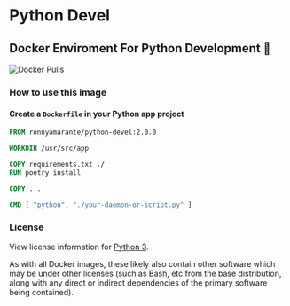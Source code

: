 # Python Devel
## Docker Enviroment For Python Development :whale:

![Docker Pulls](https://img.shields.io/docker/pulls/ronnyamarante/python-devel?style=flat-square)


### How to use this image

#### Create a `Dockerfile` in your Python app project
```Dockerfile
FROM ronnyamarante/python-devel:2.0.0

WORKDIR /usr/src/app

COPY requirements.txt ./
RUN poetry install

COPY . .

CMD [ "python", "./your-daemon-or-script.py" ]
```


### License
View license information for [Python 3](https://docs.python.org/3/license.html).  
  
As with all Docker images, these likely also contain other software which may be under other licenses (such as Bash, etc from the base distribution, along with any direct or indirect dependencies of the primary software being contained).